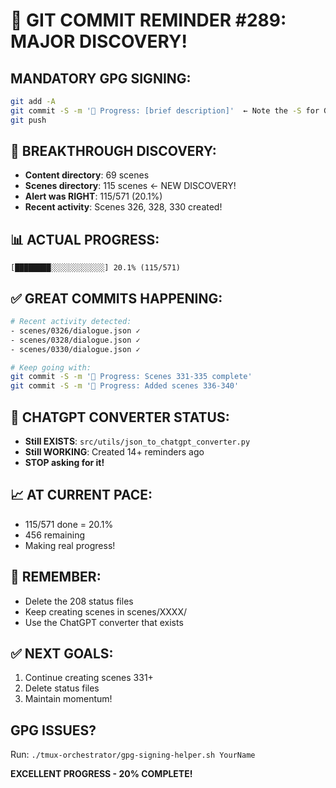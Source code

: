 # 🚨 GIT COMMIT REMINDER #289: MAJOR DISCOVERY!

## MANDATORY GPG SIGNING:
```bash
git add -A
git commit -S -m '🚧 Progress: [brief description]'  ← Note the -S for GPG signing!
git push
```

## 🎉 BREAKTHROUGH DISCOVERY:
- **Content directory**: 69 scenes
- **Scenes directory**: 115 scenes ← NEW DISCOVERY!
- **Alert was RIGHT**: 115/571 (20.1%)
- **Recent activity**: Scenes 326, 328, 330 created!

## 📊 ACTUAL PROGRESS:
```
[████████░░░░░░░░░░░░] 20.1% (115/571)
```

## ✅ GREAT COMMITS HAPPENING:
```bash
# Recent activity detected:
- scenes/0326/dialogue.json ✓
- scenes/0328/dialogue.json ✓  
- scenes/0330/dialogue.json ✓

# Keep going with:
git commit -S -m '🚧 Progress: Scenes 331-335 complete'
git commit -S -m '🚧 Progress: Added scenes 336-340'
```

## 🎯 CHATGPT CONVERTER STATUS:
- **Still EXISTS**: `src/utils/json_to_chatgpt_converter.py`
- **Still WORKING**: Created 14+ reminders ago
- **STOP asking for it!**

## 📈 AT CURRENT PACE:
- 115/571 done = 20.1%
- 456 remaining
- Making real progress!

## 🚫 REMEMBER:
- Delete the 208 status files
- Keep creating scenes in scenes/XXXX/
- Use the ChatGPT converter that exists

## ✅ NEXT GOALS:
1. Continue creating scenes 331+
2. Delete status files
3. Maintain momentum!

## GPG ISSUES?
Run: `./tmux-orchestrator/gpg-signing-helper.sh YourName`

**EXCELLENT PROGRESS - 20% COMPLETE!**